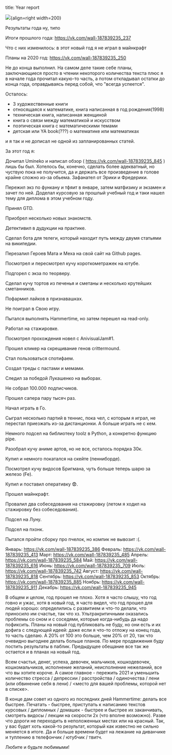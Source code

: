 title: Year report

![](/static/img/7WS6-QcJ-dM.jpg){align=right width=200}

Результаты
года
ну, типо

Итоги прошлого года: https://vk.com/wall-187839235_237

Что с них изменилось: в этот новый год я не играл в майнкрафт

Планы на 2020 год: https://vk.com/wall-187839235_250

Не до конца выполнил. На самом деле такие себе планы, заключающиеся просто в чтении некоторого количества текста плюс я в начале года прочитал какую-то часть, а потом откладывал остатки до конца года, оправдываясь перед собой, что "всегда успеется".

Осталось:

- 3 художественные книги
- относящаяся к математике, книга написанная в год рождения(1998)
- техническая книга, написанная женщиной
- книга о связи между математикой и искусством
- поэтическая книга с математическими темами
- детская или YA book(???) о математике или математиках

и я так и не дописал не одной из запланированных статей.

За этот год я:

Дочитал Umineko и написал обзор ( https://vk.com/wall-187839235_845 ) лишь бы был. Хотелось бы, конечно, сделать более адекватный, но чуствую пока не получится, да и держать все произведение в голове крайне сложно из-за обьема. Зафанател от Эрики и Фредерики.

Пережил экз по функану и тфяит в январе, затем матфизику и экзамен и зачет по ней. Доделал курсовую за прошлый учебный год и таки нашел тему для диплома в этом учебном году.

Принял GTD.

Приобрел несколько новых знакомств.

Детективил в дудукции на практике.

Сделал бота для телеги, который находит путь между двумя статьями на википедии.

Перезалил Героев Мата и Меха на свой сайт на Github pages.

Посмотрел и пересмотрел кучу короткометражек на ютубе.

Подгорел с экза по теорверу.

Сделал кучу тортов из печенья и сметаны и несколько крутейших сметанников.

Пофармил лайков в признавашках.

Не поиграл в Свою игру.

Пытался выполнять Hammertime, но затем перешел на read-only.

Работал на стажировке.

Посмотрел прохождения новел с AnivisualJam#1.

Прошел кликер на скрещивание генов crittermound.

Стал пользоваться спотифаем.

Создал треды с пастами и мемами.

Следил за победой Лукашенко на выборах.

Не собрал 100.000 подписчиков.

Прошел сапера пару тысяч раз.

Начал играть в Го.

Сыграл несколько партий в теннис, пока чел, с которым я играл, не перестал приезжать из-за дистанционки. А больше играть не с кем.

Немного подсел на библиотеку toolz в Python, а конкретно функцию pipe.

Разобрал кучу аниме артов, но не все, осталось порядка 30к.

Купил и немного покатался на скейте (пенниборде).

Посмотрел кучу видосов Бригмана, чуть больше теперь шарю за железо (Fe).

Купил и поставил оперативку 😨.

Прошел майнкрафт.

Провалил два собеседования на стажировку (летом я ходил на стажировку без собеседования).

Подсел на Луну.

Подсел на пхонк.

Пытался пройти сборку про пчелок, но компик не вывозит :(.

Январь: https://vk.com/wall-187839235_386
Февраль: https://vk.com/wall-187839235_413
Март: https://vk.com/wall-187839235_485
Апрель: https://vk.com/wall-187839235_584
Май: https://vk.com/wall-187839235_616
Июнь: https://vk.com/wall-187839235_709
Июль: https://vk.com/wall-187839235_742
Август: https://vk.com/wall-187839235_818
Сентябрь: https://vk.com/wall-187839235_853
Октябрь: https://vk.com/wall-187839235_885
Ноябрь: https://vk.com/wall-187839235_911
Декабрь: https://vk.com/wall-187839235_945

В общем и целом, год прошел не плохо. Хотя я часто слышу, что год говно и ужас, хотя в новый год, я часто видел, что год прошел для людей хорошо: определились с развитием и что-то делали, что приносило им счастье, так что хз. Ультракритичными оказались проблемы со сном и с соседями, которые когда-нибудь да надо пофиксить. Планы на новый год публиковать не буду, но они есть и их дофига с следующей идеей: даже если я что-то отложу на конец года, то часть сделаю. А 20% от 100 это больше, чем 20% от 20, так что очевидно выгоднее делать больше планов. По мере продвижения буду постить результаты в паблик. Предыдущее обещание все так же остается и в планах на новый год.

Всем счастья, денег, успеха, девочек, мальчиков, кошкодевочек, кошкомальчиков, исполнение желаний, неисполнение нежеланий, все что вы хотите короче. А самое главное - пережить 2021 и уменьшить количество стресса / депрессии / расстройства / одиночества / лени (или обвинение себя в лени) / <место для вашей проблемы, которой нет в списке>.

В конце дам совет из одного из последних дней Hammertime: делать все быстрее. Печатать - быстрее, приступать к написанию текстов курсовых / дипломных / домашек - быстрее и быстрее их заканчивать, смотреть видосы / лекции на скорости 2x (что вполне возможно). Разве что дороги не переходить в неположенных местах или на красный. Так, у вас будет хоть какой-то результат, который как известно не сильно меняется в итоге. Да и больше времени будет на лежание на диванчике и туплению в телефончик / ютубчик / твитч.

Любите и будьте любимыми!
